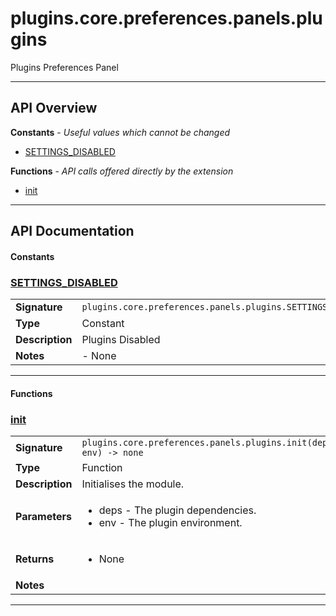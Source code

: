 # plugins.core.preferences.panels.plugins

Plugins Preferences Panel

---

## API Overview
**Constants** - _Useful values which cannot be changed_
 * [SETTINGS_DISABLED](#settings_disabled)

**Functions** - _API calls offered directly by the extension_
 * [init](#init)


---

## API Documentation

#### Constants


### [SETTINGS_DISABLED](#settings_disabled)

|                                             |                                                                                     |
| --------------------------------------------|-------------------------------------------------------------------------------------|
| **Signature**                               | `plugins.core.preferences.panels.plugins.SETTINGS_DISABLED`                                                                    |
| **Type**                                    | Constant                                                                     |
| **Description**                             | Plugins Disabled                                                                     |
| **Notes**                                   | - None |

---

#### Functions


### [init](#init)

|                                             |                                                                                     |
| --------------------------------------------|-------------------------------------------------------------------------------------|
| **Signature**                               | `plugins.core.preferences.panels.plugins.init(deps, env) -> none`                                                                    |
| **Type**                                    | Function                                                                     |
| **Description**                             | Initialises the module.                                                                     |
| **Parameters**                              | <ul><li>deps - The plugin dependencies.</li><li>env  - The plugin environment.</li></ul> |
| **Returns**                                 | <ul><li>None</li></ul>          |
| **Notes**                                   | <ul></ul> |

---

